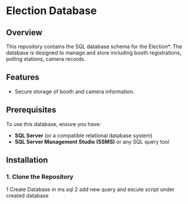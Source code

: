 # Election Database

## Overview
This repository contains the SQL database schema for the Election*. The database is designed to manage and store including booth registrations,  polling stations,  camera records.

## Features
- Secure storage of booth and camera information.

## Prerequisites
To use this database, ensure you have:
- **SQL Server** (or a compatible relational database system)
- **SQL Server Management Studio (SSMS)** or any SQL query tool

## Installation

### 1. Clone the Repository
1 Create Database in ms sql 
2 add new query and excute script under created database
